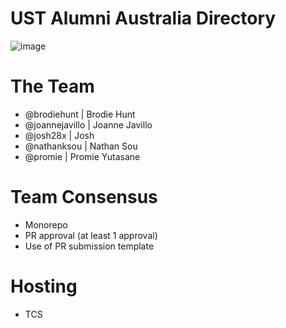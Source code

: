 # UST Alumni Australia Directory

![image](https://github.com/codesydney/ustaa-directory/assets/7553347/698efa06-fe60-4fe4-b8b6-688751814cc6)

# The Team
* @brodiehunt | Brodie Hunt
* @joannejavillo | Joanne Javillo
* @josh28x | Josh
* @nathanksou | Nathan Sou
* @promie | Promie Yutasane

# Team Consensus
* Monorepo
* PR approval (at least 1 approval)
* Use of PR submission template

# Hosting 
* TCS
